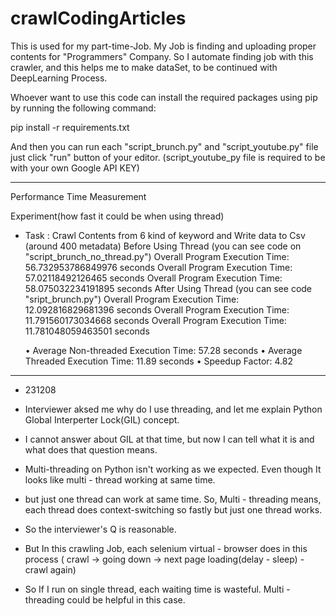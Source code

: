 # crawlCodingArticles
This is used for my part-time-Job. My Job is  finding and uploading proper contents for "Programmers" Company. So I automate finding job with this crawler, and this helps me to make dataSet, to be continued with DeepLearning Process. 


Whoever want to use this code can install the required packages using pip by running the following command:

pip install -r requirements.txt

And then you can run each "script_brunch.py" and "script_youtube.py" file just click "run" button of your editor.
(script_youtube_py file is required to be with your own Google API KEY)

------------------------------
Performance Time Measurement

Experiment(how fast it could be when using thread)

* Task : Crawl Contents from 6 kind of keyword and Write data to Csv (around 400 metadata)
    Before Using Thread (you can see code on "script_brunch_no_thread.py")
        Overall Program Execution Time: 56.732953786849976 seconds
        Overall Program Execution Time: 57.02118492126465 seconds
        Overall Program Execution Time: 58.075032234191895 seconds
    After Using Thread (you can see code "sript_brunch.py")
        Overall Program Execution Time: 12.092816829681396 seconds
        Overall Program Execution Time: 11.791560173034668 seconds
        Overall Program Execution Time: 11.781048059463501 seconds
    
    •	Average Non-threaded Execution Time: 57.28 seconds
	•	Average Threaded Execution Time: 11.89 seconds
	•	Speedup Factor: 4.82
------------------------------

+ 231208
+ Interviewer aksed me why do I use threading, and let me explain Python Global Interperter Lock(GIL) concept.
+ I cannot answer about GIL at that time, but now I can tell what it is and what does that question means.

+ Multi-threading on Python isn't working as we expected. Even though It looks like multi - thread working at same time.
+ but just one thread can work at same time. So, Multi - threading means, each thread does context-switching so fastly but just one thread works.
+ So the interviewer's Q is reasonable.

+ But In this crawling Job, each selenium virtual - browser does in this process ( crawl -> going down -> next page loading(delay - sleep) - crawl again)
+ So If I run on single thread, each waiting time is wasteful. Multi - threading could be helpful in this case.
